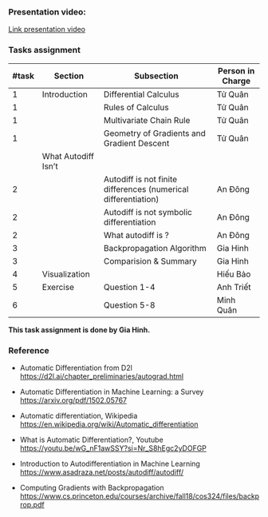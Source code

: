  ### Presentation video: 
 [Link presentation video](https://drive.google.com/drive/folders/1V835rQMn2cQ_oBmjzzrdAA7KdBAghcrx?usp=sharing)

### Tasks assignment

| #task | Section             | Subsection                                                     | Person in Charge |
| ----- | ------------------- | -------------------------------------------------------------- | ---------------- |
| 1     | Introduction        | Differential Calculus                                          | Tử Quân          |
| 1     |                     | Rules of Calculus                                              | Tử Quân          |
| 1     |                     | Multivariate Chain Rule                                        | Tử Quân          |
| 1     |                     | Geometry of Gradients and Gradient Descent                     | Tử Quân          |
|       | What Autodiff Isn’t |                                                                |                  |
| 2     |                     | Autodiff is not finite differences (numerical differentiation) | An Đông          |
| 2     |                     | Autodiff is not symbolic differentiation                       | An Đông          |
| 2     |                     | What autodiff is ?                                             | An Đông          |
| 3     |                     | Backpropagation Algorithm                                      | Gia Hinh         |
| 3     |                     | Comparision & Summary                                          | Gia Hinh         |
| 4     | Visualization       |                                                                | Hiếu Bảo         |
| 5     | Exercise            | Question 1-4                                                   | Anh Triết        |
| 6     |                     | Question 5-8                                                   | Minh Quân        |

**This task assignment is done by Gia Hinh.**

### Reference
- Automatic Differentiation from D2l
https://d2l.ai/chapter_preliminaries/autograd.html

- Automatic Differentiation in Machine Learning: a Survey
https://arxiv.org/pdf/1502.05767

- Automatic differentiation, Wikipedia
https://en.wikipedia.org/wiki/Automatic_differentiation

- What is Automatic Differentiation?, Youtube
https://youtu.be/wG_nF1awSSY?si=Nr_S8hEgc2yDOFGP

- Introduction to Autodifferentiation in Machine Learning
https://www.asadraza.net/posts/autodiff/autodiff/

- Computing Gradients with Backpropagation
https://www.cs.princeton.edu/courses/archive/fall18/cos324/files/backprop.pdf




